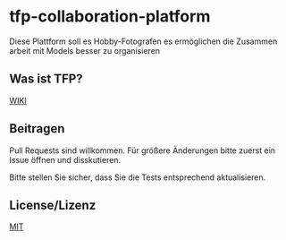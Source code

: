 # tfp-collaboration-platform 

Diese Plattform soll es Hobby-Fotografen es ermöglichen die Zusammen arbeit mit Models besser zu organisieren

## Was ist TFP?

[WIKI](https://github.com/MGuese/tfp-collaboration-platform/wiki/Was-ist-TFP%3F)

## Beitragen

Pull Requests sind willkommen. Für größere Änderungen  bitte zuerst ein Issue öffnen und disskutieren.

Bitte stellen Sie sicher, dass Sie die Tests entsprechend aktualisieren.

## License/Lizenz

[MIT](https://choosealicense.com/licenses/mit/)
